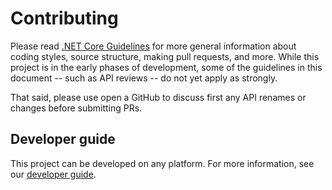Contributing
============

Please read [.NET Core Guidelines](https://github.com/dotnet/corefx/blob/master/Documentation/project-docs/contributing.md) for more general information about coding styles, source structure, making pull requests, and more.
While this project is in the early phases of development, some of the guidelines in this document -- such as API reviews -- do not yet apply as strongly.

That said, please use open a GitHub to discuss first any API renames or changes before submitting PRs.

## Developer guide

This project can be developed on any platform. For more information, see our [developer guide](./DEVGUIDE.md).
